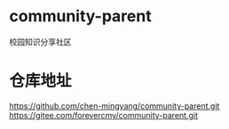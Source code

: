 # community-parent
校园知识分享社区

# 仓库地址
https://github.com/chen-mingyang/community-parent.git
https://gitee.com/forevercmy/community-parent.git
